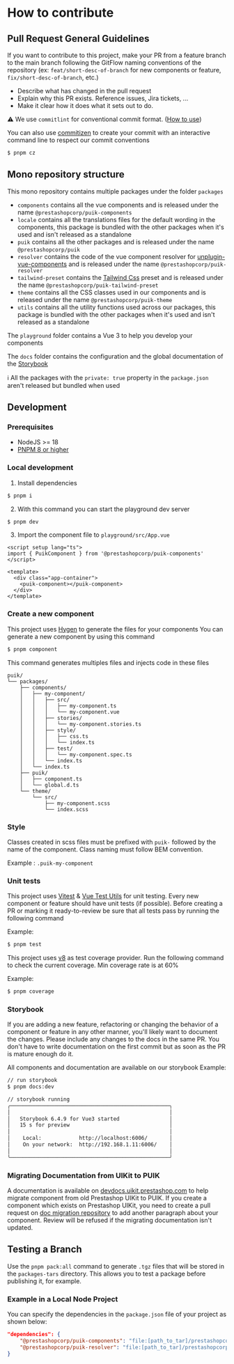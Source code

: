 # How to contribute

## Pull Request General Guidelines

If you want to contribute to this project, make your PR from a feature branch to the main branch following the GitFlow naming conventions of the repository (ex: `feat/short-desc-of-branch` for new components or feature, `fix/short-desc-of-branch`, etc.)

- Describe what has changed in the pull request
- Explain why this PR exists. Reference issues, Jira tickets, ...
- Make it clear how it does what it sets out to do.

⚠️ We use `commitlint` for conventional commit format. ([How to use](https://github.com/conventional-changelog/commitlint))

You can also use [commitizen](https://github.com/commitizen/cz-cli) to create your commit with an interactive command line to respect our commit conventions

```sh
$ pnpm cz
```

## Mono repository structure

This mono repository contains multiple packages under the folder `packages`

- `components` contains all the vue components and is released under the name `@prestashopcorp/puik-components`
- `locale` contains all the translations files for the default wording in the components, this package is bundled with the other packages when it's used and isn't released as a standalone
- `puik` contains all the other packages and is released under the name `@prestashopcorp/puik`
- `resolver` contains the code of the vue component resolver for [unplugin-vue-components](https://github.com/unplugin/unplugin-vue-components) and is released under the name `@prestashopcorp/puik-resolver`
- `tailwind-preset` contains the [Tailwind Css](https://tailwindcss.com/) preset and is released under the name `@prestashopcorp/puik-tailwind-preset`
- `theme` contains all the CSS classes used in our components and is released under the name `@prestashopcorp/puik-theme`
- `utils` contains all the utility functions used across our packages, this package is bundled with the other packages when it's used and isn't released as a standalone

The `playground` folder contains a Vue 3 to help you develop your components

The `docs` folder contains the configuration and the global documentation of the [Storybook](https://storybook.js.org/)

ℹ️ All the packages with the `private: true` property in the `package.json` aren't released but bundled when used

## Development

### Prerequisites

- NodeJS >= 18
- [PNPM 8 or higher](https://pnpm.io/)

### Local development

1. Install dependencies

```sh
$ pnpm i
```

2. With this command you can start the playground dev server

```sh
$ pnpm dev
```

3. Import the component file to `playground/src/App.vue`

```vue
<script setup lang="ts">
import { PuikComponent } from '@prestashopcorp/puik-components'
</script>

<template>
  <div class="app-container">
    <puik-component></puik-component>
  </div>
</template>
```

### Create a new component

This project uses [Hygen](https://www.hygen.io/) to generate the files for your components
You can generate a new component by using this command

```sh
$ pnpm component
```

This command generates multiples files and injects code in these files

```
puik/
└── packages/
    ├── components/
    │   ├── my-component/
    │   │   ├── src/
    │   │   │   ├── my-component.ts
    │   │   │   └── my-component.vue
    │   │   ├── stories/
    │   │   │   └── my-component.stories.ts
    │   │   ├── style/
    │   │   │   ├── css.ts
    │   │   │   └── index.ts
    │   │   ├── test/
    │   │   │   └── my-component.spec.ts
    │   │   └── index.ts
    │   └── index.ts
    ├── puik/
    │   ├── component.ts
    │   └── global.d.ts
    └── theme/
        └── src/
            ├── my-component.scss
            └── index.scss

```

### Style

Classes created in scss files must be prefixed with `puik-` followed by the name of the component. Class naming must follow BEM convention.

Example : `.puik-my-component`

### Unit tests

This project uses [Vitest](https://vitest.dev/) & [Vue Test Utils](https://vue-test-utils.vuejs.org/) for unit testing.
Every new component or feature should have unit tests (if possible).
Before creating a PR or marking it ready-to-review be sure that all tests pass by running the following command

Example:

```sh
$ pnpm test
```

This project uses [v8](https://v8.dev/blog/javascript-code-coverage) as test coverage provider. Run the following command to check the current coverage. Min coverage rate is at 60%

Example:

```sh
$ pnpm coverage
```

### Storybook

If you are adding a new feature, refactoring or changing the behavior of a component
or feature in any other manner, you'll likely want to document the changes.
Please include any changes to the docs in the same PR. You don't have to write documentation on the first commit
but as soon as the PR is mature enough do it.

All components and documentation are available on our storybook
Example:

```sh
// run storybook
$ pnpm docs:dev

// storybook running
╭───────────────────────────────────────────────────╮
│                                                   │
│   Storybook 6.4.9 for Vue3 started                │
│   15 s for preview                                │
│                                                   │
│    Local:            http://localhost:6006/       │
│    On your network:  http://192.168.1.11:6006/    │
│                                                   │
╰───────────────────────────────────────────────────╯
```

### Migrating Documentation from UIKit to PUIK

A documentation is available on [devdocs.uikit.prestashop.com](https://devdocs.uikit.prestashop.com) to help migrate component from old Prestashop UIKit to PUIK.
If you create a component which exists on Prestashop UIKit, you need to create a pull request on [doc migration repository](https://github.com/PrestaShopCorp/devdocs.uikit.prestashop.com) to add another paragraph about your component.
Review will be refused if the migrating documentation isn't updated.

## Testing a Branch

Use the `pnpm pack:all` command to generate `.tgz` files that will be stored in the `packages-tars` directory.
This allows you to test a package before publishing it, for example.

### Example in a Local Node Project

You can specify the dependencies in the `package.json` file of your project as shown below:

```json
"dependencies": {   
    "@prestashopcorp/puik-components": "file:[path_to_tar]/prestashopcorp-puik-components-0.0.0-test-[x].tgz",
    "@prestashopcorp/puik-resolver": "file:[path_to_tar]/prestashopcorp-puik-resolver-0.0.0-test-[x].tgz",
}
```
